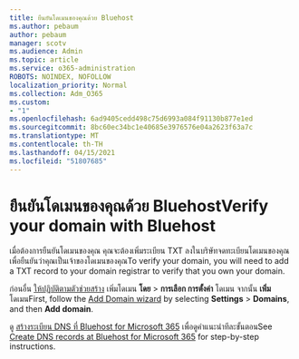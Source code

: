 ```yaml
---
title: ยืนยันโดเมนของคุณด้วย Bluehost
ms.author: pebaum
author: pebaum
manager: scotv
ms.audience: Admin
ms.topic: article
ms.service: o365-administration
ROBOTS: NOINDEX, NOFOLLOW
localization_priority: Normal
ms.collection: Adm_O365
ms.custom:
- "1"
ms.openlocfilehash: 6ad9405cedd498c75d6993a084f91130b877e1ed
ms.sourcegitcommit: 8bc60ec34bc1e40685e3976576e04a2623f63a7c
ms.translationtype: MT
ms.contentlocale: th-TH
ms.lasthandoff: 04/15/2021
ms.locfileid: "51807685"
---
```

# <a name="verify-your-domain-with-bluehost"></a><span data-ttu-id="7ed89-102">ยืนยันโดเมนของคุณด้วย Bluehost</span><span class="sxs-lookup"><span data-stu-id="7ed89-102">Verify your domain with Bluehost</span></span>

<span data-ttu-id="7ed89-103">เมื่อต้องการยืนยันโดเมนของคุณ คุณจะต้องเพิ่มระเบียน TXT ลงในบริษัทจดทะเบียนโดเมนของคุณเพื่อยืนยันว่าคุณเป็นเจ้าของโดเมนของคุณ</span><span class="sxs-lookup"><span data-stu-id="7ed89-103">To verify your domain, you will need to add a TXT record to your domain registrar to verify that you own your domain.</span></span> 

<span data-ttu-id="7ed89-104">ก่อนอื่น [ให้ปฏิบัติตามตัวช่วยสร้าง](https://admin.microsoft.com/Adminportal#/Domains) เพิ่มโดเมน **โดย** \> **การเลือก การตั้งค่า** โดเมน จากนั้น **เพิ่ม** โดเมน</span><span class="sxs-lookup"><span data-stu-id="7ed89-104">First, follow the [Add Domain wizard](https://admin.microsoft.com/Adminportal#/Domains) by selecting **Settings** \> **Domains**, and then **Add domain**.</span></span>
  
<span data-ttu-id="7ed89-105">ดู [สร้างระเบียน DNS ที่ Bluehost for Microsoft 365](https://docs.microsoft.com/microsoft-365/admin/dns/create-dns-records-at-bluehost) เพื่อดูคําแนะนําทีละขั้นตอน</span><span class="sxs-lookup"><span data-stu-id="7ed89-105">See [Create DNS records at Bluehost for Microsoft 365](https://docs.microsoft.com/microsoft-365/admin/dns/create-dns-records-at-bluehost) for step-by-step instructions.</span></span>